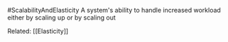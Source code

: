 #ScalabilityAndElasticity
A system's ability to handle increased workload either by scaling up or by scaling out

Related: [[Elasticity]]